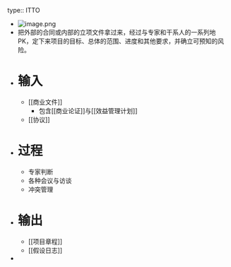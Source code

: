 type:: ITTO

- ![image.png](../assets/image_1747634750089_0.png)
- 把外部的合同或内部的立项文件拿过来，经过与专家和干系人的一系列地PK，定下来项目的目标、总体的范围、进度和其他要求，并确立可预知的风险。
- # 输入
	- [[商业文件]]
		- 包含[[商业论证]]与[[效益管理计划]]
	- [[协议]]
- # 过程
	- 专家判断
	- 各种会议与访谈
	- 冲突管理
- # 输出
	- [[项目章程]]
	- [[假设日志]]
-